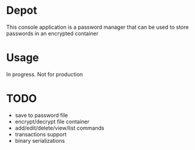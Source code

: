 # Depot

This console application is a password manager that can be used to store passwords in an encrypted container

# Usage
In progress. Not for production

# TODO
* save to password file
* encrypt/decrypt file container
* add/edit/delete/view/list commands
* transactions support
* binary serializations


